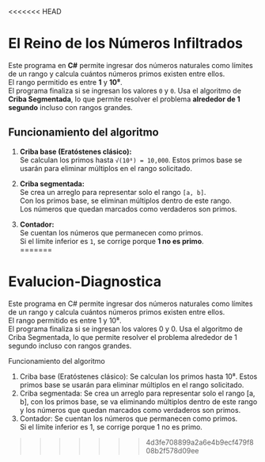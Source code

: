 <<<<<<< HEAD
#  El Reino de los Números Infiltrados

Este programa en **C#** permite ingresar dos números naturales como límites de un rango y calcula cuántos números primos existen entre ellos.  
El rango permitido es entre **1** y **10⁸**.  
El programa finaliza si se ingresan los valores `0` y `0`.
Usa el algoritmo de **Criba Segmentada**, lo que permite resolver el problema **alrededor de 1 segundo** incluso con rangos grandes.  

## Funcionamiento del algoritmo
1. **Criba base (Eratóstenes clásico):**  
   Se calculan los primos hasta `√(10⁸) = 10,000`. Estos primos base se usarán para eliminar múltiplos en el rango solicitado.

2. **Criba segmentada:**  
   Se crea un arreglo para representar solo el rango `[a, b]`.  
   Con los primos base, se eliminan múltiplos dentro de este rango.  
   Los números que quedan marcados como verdaderos son primos.

3. **Contador:**  
   Se cuentan los números que permanecen como primos.  
   Si el límite inferior es `1`, se corrige porque **1 no es primo**.  
=======
# Evalucion-Diagnostica
Este programa en C# permite ingresar dos números naturales como límites de un rango y calcula cuántos números primos existen entre ellos.  
El rango permitido es entre 1 y 10⁸.  
El programa finaliza si se ingresan los valores 0 y 0.
Usa el algoritmo de Criba Segmentada, lo que permite resolver el problema alrededor de 1 segundo incluso con rangos grandes.  

Funcionamiento del algoritmo
1. Criba base (Eratóstenes clásico): Se calculan los primos hasta 10⁸. Estos primos base se usarán para eliminar múltiplos en el rango solicitado.
2. Criba segmentada: Se crea un arreglo para representar solo el rango [a, b], con los primos base, se va eliminando múltiplos dentro de este rango y los números que quedan marcados como verdaderos son primos.
3. Contador: Se cuentan los números que permanecen como primos.  
Si el límite inferior es 1, se corrige porque 1 no es primo.  
>>>>>>> 4d3fe708899a2a6e4b9ecf479f808b2f578d09ee

